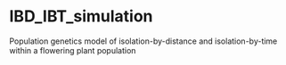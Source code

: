 # IBD_IBT_simulation
Population genetics model of isolation-by-distance and isolation-by-time within a flowering plant population
